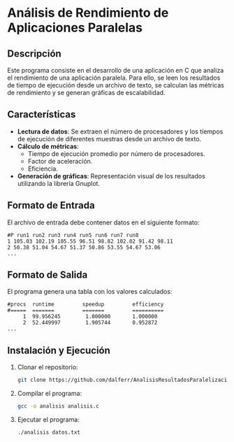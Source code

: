 ﻿# Análisis de Rendimiento de Aplicaciones Paralelas

## Descripción
Este programa consiste en el desarrollo de una aplicación en C que analiza el rendimiento de una aplicación paralela. Para ello, se leen los resultados de tiempo de ejecución desde un archivo de texto, se calculan las métricas de rendimiento y se generan gráficas de escalabilidad.

## Características
- **Lectura de datos**: Se extraen el número de procesadores y los tiempos de ejecución de diferentes muestras desde un archivo de texto.
- **Cálculo de métricas**:
  - Tiempo de ejecución promedio por número de procesadores.
  - Factor de aceleración.
  - Eficiencia.
- **Generación de gráficas**: Representación visual de los resultados utilizando la librería Gnuplot.

## Formato de Entrada
El archivo de entrada debe contener datos en el siguiente formato:
```
#P run1 run2 run3 run4 run5 run6 run7 run8
1 105.03 102.19 105.55 96.51 98.82 102.02 91.42 98.11
2 50.38 51.04 54.67 51.37 50.86 53.55 54.67 53.06
...
```

## Formato de Salida
El programa genera una tabla con los valores calculados:
```
#procs  runtime         speedup         efficiency
#=====  =======         =======         ==========
     1  99.956245        1.000000       1.000000
     2  52.449997        1.905744       0.952872
...
```

## Instalación y Ejecución
1. Clonar el repositorio:
   ```sh
   git clone https://github.com/dalferr/AnalisisResultadosParalelizacion.git
   ```
2. Compilar el programa:
   ```sh
   gcc -o analisis analisis.c
   ```
3. Ejecutar el programa:
   ```sh
   ./analisis datos.txt
   ```
